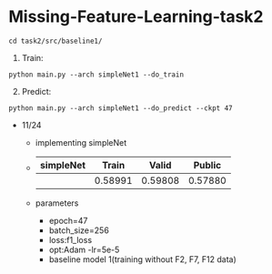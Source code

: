 # Missing-Feature-Learning-task2

```
cd task2/src/baseline1/
```

1. Train:
```
python main.py --arch simpleNet1 --do_train
```

2. Predict:
```
python main.py --arch simpleNet1 --do_predict --ckpt 47
```

- 11/24
  - implementing simpleNet
  - | simpleNet | Train   | Valid   | Public  |
    | --------- | ------- | ------- | ------- |
    |           | 0.58991 | 0.59808 | 0.57880 |

  - parameters
    - epoch=47
    - batch_size=256
    - loss:f1_loss
    - opt:Adam -lr=5e-5
    - baseline model 1(training without F2, F7, F12 data)
